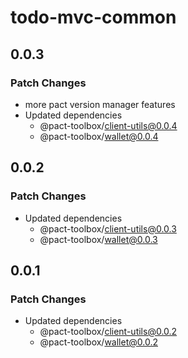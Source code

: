# todo-mvc-common

## 0.0.3

### Patch Changes

- more pact version manager features
- Updated dependencies
  - @pact-toolbox/client-utils@0.0.4
  - @pact-toolbox/wallet@0.0.4

## 0.0.2

### Patch Changes

- Updated dependencies
  - @pact-toolbox/client-utils@0.0.3
  - @pact-toolbox/wallet@0.0.3

## 0.0.1

### Patch Changes

- Updated dependencies
  - @pact-toolbox/client-utils@0.0.2
  - @pact-toolbox/wallet@0.0.2
